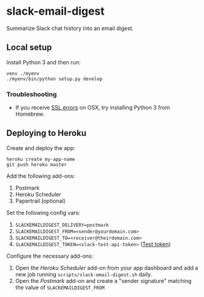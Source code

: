 # slack-email-digest

Summarize Slack chat history into an email digest.

## Local setup

Install Python 3 and then run:

```
venv ./myenv
./myenv/bin/python setup.py develop
```

### Troubleshooting

- If you receive [SSL errors](https://github.com/kennethreitz/requests/issues/3011#issuecomment-183626795) on OSX, try installing Python 3 from Homebrew. 

## Deploying to Heroku

Create and deploy the app:

```
heroku create my-app-name
git push heroku master
```

Add the following add-ons:

1. Postmark
1. Heroku Scheduler
1. Papertrail (optional)

Set the following config vars:

1. `SLACKEMAILDIGEST_DELIVERY=postmark`
1. `SLACKEMAILDIGEST_FROM=<sender@yourdomain.com>`
1. `SLACKEMAILDIGEST_TO=<receiver@theirdomain.com>`
1. `SLACKEMAILDIGEST_TOKEN=<slack-test-api-token>` ([Test token](https://api.slack.com/docs/oauth-test-tokens))

Configure the necessary add-ons:

1. Open the *Heroku Scheduler* add-on from your app dashboard and add a new job running `scripts/slack-email-digest.sh` daily.
1. Open the *Postmark* add-on and create a "sender signature" matching the value of `SLACKEMAILDIGEST_FROM`

